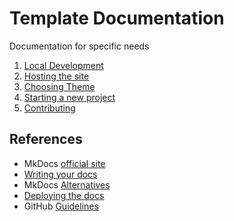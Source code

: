 # Template Documentation

Documentation for specific needs

1. [Local Development](local-development.md)
2. [Hosting the site](./hosting-site.md)
3. [Choosing Theme](choosing-theme.md)
4. [Starting a new project](./new-project.md)
5. [Contributing](./CONTRIBUTING.md)

## References

- MkDocs [official site](https://www.mkdocs.org/getting-started/)
- [Writing your docs](https://www.mkdocs.org/user-guide/writing-your-docs/)
- MkDocs [Alternatives](https://squidfunk.github.io/mkdocs-material/alternatives/)
- [Deploying the docs](https://www.mkdocs.org/user-guide/deploying-your-docs/)
- GitHub [Guidelines](https://docs.github.com/en/communities/setting-up-your-project-for-healthy-contributions/creating-a-default-community-health-file)
